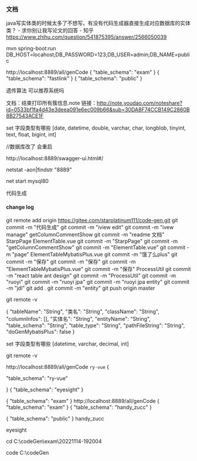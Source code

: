 
### 文档
java写实体类的时候太多了不想写，有没有代码生成器直接生成对应数据库的实体类？ - 求你别让我写论文的回答 - 知乎
https://www.zhihu.com/question/541875395/answer/2566050039

mvn spring-boot:run
DB_HOST=locahost;DB_PASSWORD=123;DB_USER=admin;DB_NAME=public


http://localhost:8889/all/genCode
{
"table_schema": "exam"
}
{
"table_schema": "fastlink"
}
{
"table_schema": "public"
}

遗传算法 可以推荐系统吗

文档：结束打印所有簇信息.note
链接：http://note.youdao.com/noteshare?id=0533bf1fa4d43e3deea091e6ec009b66&sub=30DA8F74CCB149C2860B8B27543ACE1F




set 字段类型有哪些
[date, datetime, double, varchar, char, longblob, tinyint, text, float, bigint, int]

//数据库改了 会重启

http://localhost:8889/swagger-ui.html#/

netstat -aon|findstr "8889"

net start mysql80


代码生成

#### change log
git remote add origin https://gitee.com/starplatinum111/code-gen.git
git commit -m "代码生成"
git commit -m "iview edit"
git commit -m "ivew manage"
getColumnCommentShow
git commit -m "readme 文档"
StarpPage
ElementTable.vue
git commit -m "StarpPage"
git commit -m "getColumnCommentShow"
git commit -m "ElementTable.vue"
git commit -m "page"
ElementTableMybatisPlus.vue
git commit -m "饿了么plus"
git commit -m "保存"
git commit -m "保存"
git commit -m "ElementTableMybatisPlus.vue"
git commit -m "保存"
ProcessUtil
git commit -m "react table ant design"
git commit -m "ProcessUtil"
git commit -m "ruoyi"
git commit -m "ruoyi jpa"
git commit -m "ruoyi jpa entity"
git commit -m "jdl"
git add .
git commit -m "entity"
git push origin master

git remote -v

{
"tableName": "String",
"类名": "String",
"className": "String",
"columnInfos": [],
"实体名": "String",
"entityName": "String",
"table_schema": "String",
"table_type": "String",
"pathFileString": "String",
"doGenMybatisPlus": false
}

set 字段类型有哪些
[datetime, varchar, decimal, int]

git remote -v

http://localhost:8889/all/genCode
`ry-vue`
{

"table_schema": "ry-vue"

}
{
"table_schema": "eyesight"
}

{
"table_schema": "exam"
}
http://localhost:8889/all/genCode
{
"table_schema": "exam"
}
{
"table_schema": "handy_zucc"
}

{
"table_schema": "public"
}
handy_zucc

eyesight

cd C:\codeGen\exam\20221114-192004

code C:\codeGen
